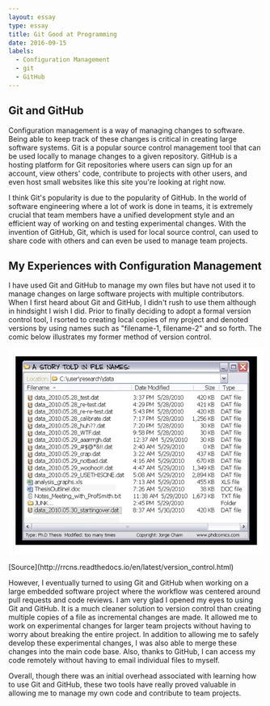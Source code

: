 ```yaml
---
layout: essay
type: essay
title: Git Good at Programming
date: 2016-09-15
labels:
  - Configuration Management
  - git
  - GitHub
---
```


## Git and GitHub
Configuration management is a way of managing changes to software. Being able to keep track of these changes is critical in creating large software systems. Git is a popular source control management tool that can be used locally to manage changes to a given repository. GitHub is a hosting platform for Git repositories where users can sign up for an account, view others' code, contribute to projects with other users, and even host small websites like this site you're looking at right now. 

I think Git's popularity is due to the popularity of GitHub. In the world of software engineering where a lot of work is done in teams, it is extremely crucial that team members have a unified development style and an efficient way of working on and testing experimental changes. With the invention of GitHub, Git, which is used for local source control, can used to share code with others and can even be used to manage team projects. 

## My Experiences with Configuration Management
I have used Git and GitHub to manage my own files but have not used it to manage changes on large software projects with multiple contributors. When I first heard about Git and GitHub, I didn't rush to use them although in hindsight I wish I did. Prior to finally deciding to adopt a formal version control tool, I rsorted to creating local copies of my project and denoted versions by using names such as "filename-1, filename-2" and so forth. The comic below illustrates my former method of version control. 

<img class="ui medium centered rounded image" src="../images/SourceControlComic.gif">
<p style="align:center">[Source](http://rrcns.readthedocs.io/en/latest/version_control.html)</p>

However, I eventually turned to using Git and GitHub when working on a large embedded software project where the workflow was centered around pull requests and code reviews. I am very glad I opened my eyes to using Git and GitHub. It is a much cleaner solution to version control than creating multiple copies of a file as incremental changes are made. It allowed me to work on experimental changes for larger team projects without having to worry about breaking the entire project. In addition to allowing me to safely develop these experimental changes, I was also able to merge these changes into the main code base. Also, thanks to GitHub, I can access my code remotely without having to email individual files to myself. 

Overall, though there was an initial overhead associated with learning how to use Git and GitHub, these two tools have really proved valuable in allowing me to manage my own code and contribute to team projects.


